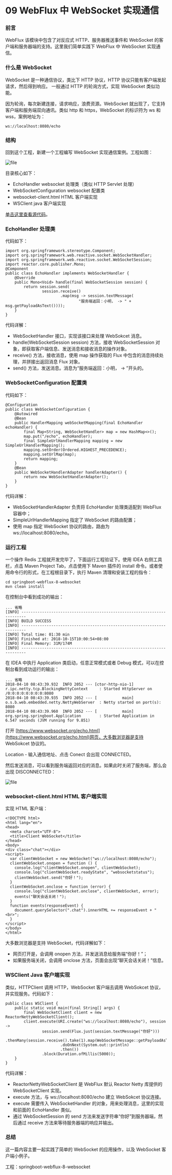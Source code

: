 # 09 WebFlux 中 WebSocket 实现通信

### 前言

WebFlux 该模块中包含了对反应式 HTTP、服务器推送事件和 WebSocket 的客户端和服务器端的支持。这里我们简单实践下 WebFlux 中 WebSocket 实现通信。

### 什么是 WebSocket

WebSocket 是一种通信协议，类比下 HTTP 协议，HTTP 协议只能有客户端发起请求，然后得到响应。 一般通过 HTTP 的轮询方式，实现 WebSocket 类似功能。

因为轮询，每次新建连接，请求响应，浪费资源。WebSocket 就出现了，它支持客户端和服务端双向通讯。类似 http 和 https，WebSocket 的标识符为 ws 和 wss，案例地址为：

```
ws://localhost:8080/echo
```

### 结构

回到这个工程，新建一个工程编写 WebSocket 实现通信案例。工程如图：

![file](assets/38520c5f22d961494869d108b3c044711525329.png)

目录核心如下：

- EchoHandler websocket 处理类（类似 HTTP Servlet 处理）
- WebSocketConfiguration websocket 配置类
- websocket-client.html HTML 客户端实现
- WSClient java 客户端实现

[单击这里查看源代码](https://github.com/JeffLi1993/springboot-learning-example)。

### EchoHandler 处理类

代码如下：

```
import org.springframework.stereotype.Component;
import org.springframework.web.reactive.socket.WebSocketHandler;
import org.springframework.web.reactive.socket.WebSocketSession;
import reactor.core.publisher.Mono;
@Component
public class EchoHandler implements WebSocketHandler {
    @Override
    public Mono<Void> handle(final WebSocketSession session) {
        return session.send(
                session.receive()
                        .map(msg -> session.textMessage(
                                "服务端返回：小明， -> " + msg.getPayloadAsText())));
    }
}
```

代码详解：

- WebSocketHandler 接口，实现该接口来处理 WebSokcet 消息。
- handle(WebSocketSession session) 方法，接收 WebSocketSession 对象，即获取客户端信息、发送消息和接收消息的操作对象。
- receive() 方法，接收消息，使用 map 操作获取的 Flux 中包含的消息持续处理，并拼接出返回消息 Flux 对象。
- send() 方法，发送消息。消息为“服务端返回：小明， -> ”开头的。

### WebSocketConfiguration 配置类

代码如下：

```
@Configuration
public class WebSocketConfiguration {
    @Autowired
    @Bean
    public HandlerMapping webSocketMapping(final EchoHandler echoHandler) {
        final Map<String, WebSocketHandler> map = new HashMap<>();
        map.put("/echo", echoHandler);
        final SimpleUrlHandlerMapping mapping = new SimpleUrlHandlerMapping();
        mapping.setOrder(Ordered.HIGHEST_PRECEDENCE);
        mapping.setUrlMap(map);
        return mapping;
    }
    @Bean
    public WebSocketHandlerAdapter handlerAdapter() {
        return new WebSocketHandlerAdapter();
    }
}
```

代码详解：

- WebSocketHandlerAdapter 负责将 EchoHandler 处理类适配到 WebFlux 容器中；
- SimpleUrlHandlerMapping 指定了 WebSocket 的路由配置；
- 使用 map 指定 WebSocket 协议的路由，路由为 ws://localhost:8080/echo。

### 运行工程

一个操作 Redis 工程就开发完毕了，下面运行工程验证下。使用 IDEA 右侧工具栏，点击 Maven Project Tab，点击使用下 Maven 插件的 install 命令。或者使用命令行的形式，在工程根目录下，执行 Maven 清理和安装工程的指令：

```
cd springboot-webflux-8-websocket
mvn clean install
```

在控制台中看到成功的输出：

```
... 省略
[INFO] ------------------------------------------------------------------------
[INFO] BUILD SUCCESS
[INFO] ------------------------------------------------------------------------
[INFO] Total time: 01:30 min
[INFO] Finished at: 2018-10-15T10:00:54+08:00
[INFO] Final Memory: 31M/174M
[INFO] ------------------------------------------------------------------------
```

在 IDEA 中执行 Application 类启动，任意正常模式或者 Debug 模式，可以在控制台看到成功运行的输出：

```
... 省略
2018-04-10 08:43:39.932  INFO 2052 --- [ctor-http-nio-1] r.ipc.netty.tcp.BlockingNettyContext     : Started HttpServer on /0:0:0:0:0:0:0:0:8080
2018-04-10 08:43:39.935  INFO 2052 --- [           main] o.s.b.web.embedded.netty.NettyWebServer  : Netty started on port(s): 8080
2018-04-10 08:43:39.960  INFO 2052 --- [           main] org.spring.springboot.Application        : Started Application in 6.547 seconds (JVM running for 9.851)
```

打开 [https://www.websocket.org/echo.html](https://www.websocket.org/echo.html)网页，大多数浏览器是支持 WebSokcet 协议的。

Location - 输入通信地址、点击 Conect 会出现 CONNECTED。

然后发送消息，可以看到服务端返回对应的消息。如果此时关闭了服务端，那么会出现 DISCONNECTED：

![file](assets/39b8cd4ff4872ca11fd091744c83e5171525330.png)

### websocket-client.html HTML 客户端实现

实现 HTML 客户端：

```
<!DOCTYPE html>
<html lang="en">
<head>
  <meta charset="UTF-8">
  <title>Client WebSocket</title>
</head>
<body>
<div class="chat"></div>
<script>
  var clientWebSocket = new WebSocket("ws://localhost:8080/echo");
  clientWebSocket.onopen = function () {
    console.log("clientWebSocket.onopen", clientWebSocket);
    console.log("clientWebSocket.readyState", "websocketstatus");
    clientWebSocket.send("你好！");
  }
  clientWebSocket.onclose = function (error) {
    console.log("clientWebSocket.onclose", clientWebSocket, error);
    events("聊天会话关闭！");
  }
  function events(responseEvent) {
    document.querySelector(".chat").innerHTML += responseEvent + "<br>";
  }
</script>
</body>
</html>
```

大多数浏览器是支持 WebSocket，代码详解如下：

- 网页打开是，会调用 onopen 方法，并发送消息给服务端“你好！”；
- 如果服务端关闭，会调用 onclose 方法，页面会出现“聊天会话关闭！”信息。

### WSClient Java 客户端实现

类似，HTTPClient 调用 HTTP，WebSocket 客户端去调用 WebSokcet 协议，并实现服务。代码如下：

```
public class WSClient {
    public static void main(final String[] args) {
        final WebSocketClient client = new ReactorNettyWebSocketClient();
        client.execute(URI.create("ws://localhost:8080/echo"), session ->
                session.send(Flux.just(session.textMessage("你好")))
                        .thenMany(session.receive().take(1).map(WebSocketMessage::getPayloadAsText))
                        .doOnNext(System.out::println)
                        .then())
                .block(Duration.ofMillis(5000));
    }
}
```

代码详解：

- ReactorNettyWebSocketClient 是 WebFlux 默认 Reactor Netty 库提供的 WebSocketClient 实现。
- execute 方法，与 ws://localhost:8080/echo 建立 WebSokcet 协议连接。
- execute 需要传入 WebSocketHandler 的对象，用来处理消息，这里的实现和前面的 EchoHandler 类似。
- 通过 WebSocketSession 的 send 方法来发送字符串“你好”到服务器端，然后通过 receive 方法来等待服务器端的响应并输出。

### 总结

这一篇内容主要一起实践了简单的 WebSocket 的应用操作，以及 WebSocket 客户端小例子。

工程：springboot-webflux-8-websocket
